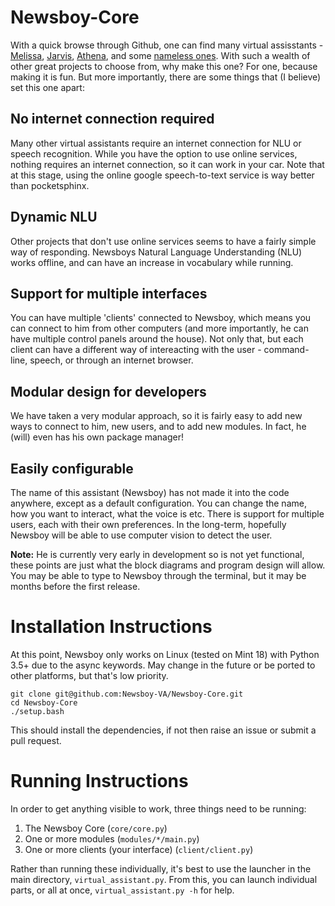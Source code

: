 # Newsboy-Core

With a quick browse through Github, one can find many virtual assisstants - [Melissa](https://github.com/Melissa-AI/Melissa-Core), [Jarvis](https://github.com/sukeesh/Jarvis), [Athena](https://github.com/rcbyron/hey-athena-client), and some [nameless ones](https://github.com/brmson/Personal-Assistant). With such a wealth of other great projects to choose from, why make this one? For one, because making it is fun. But more importantly, there are some things that (I believe) set this one apart:

## No internet connection required
Many other virtual assistants require an internet connection for NLU or speech recognition. While you have the option to use online services, nothing requires an internet connection, so it can work in your car. Note that at this stage, using the online google speech-to-text service is way better than pocketsphinx.

## Dynamic NLU
Other projects that don't use online services seems to have a fairly simple way of responding. Newsboys Natural Language Understanding (NLU) works offline, and can have an increase in vocabulary while running.

## Support for multiple interfaces
You can have multiple 'clients' connected to Newsboy, which means you can connect to him from other computers (and more importantly, he can have multiple control panels around the house). Not only that, but each client can have a different way of intereacting with the user - command-line, speech, or through an internet browser.

## Modular design for developers
We have taken a very modular approach, so it is fairly easy to add new ways to connect to him, new users, and to add new modules. In fact, he (will) even has his own package manager!

## Easily configurable
The name of this assistant (Newsboy) has not made it into the code anywhere, except as a default configuration. You can change the name, how you want to interact, what the voice is etc. There is support for multiple users, each with their own preferences. In the long-term, hopefully Newsboy will be able to use computer vision to detect the user.

**Note:** He is currently very early in development so is not yet functional,
these points are just what the block diagrams and program design will allow.
You may be able to type to Newsboy through the terminal, but it may be months
before the first release.


# Installation Instructions

At this point, Newsboy only works on Linux (tested on Mint 18) with Python 3.5+
due to the async keywords. May change in the future or be ported to other
platforms, but that's low priority.

    git clone git@github.com:Newsboy-VA/Newsboy-Core.git
    cd Newsboy-Core
    ./setup.bash

This should install the dependencies, if not then raise an issue or submit a
pull request.

# Running Instructions

In order to get anything visible to work, three things need to be running:

1. The Newsboy Core (`core/core.py`)
2. One or more modules (`modules/*/main.py`)
3. One or more clients (your interface) (`client/client.py`)

Rather than running these individually, it's best to use the launcher in the
main directory, `virtual_assistant.py`. From this, you can launch individual
parts, or all at once, `virtual_assistant.py -h` for help.

